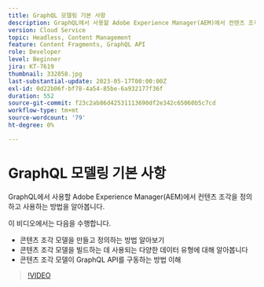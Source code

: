 ```yaml
---
title: GraphQL 모델링 기본 사항
description: GraphQL에서 사용할 Adobe Experience Manager(AEM)에서 컨텐츠 조각을 정의하고 사용하는 방법을 알아봅니다.
version: Cloud Service
topic: Headless, Content Management
feature: Content Fragments, GraphQL API
role: Developer
level: Beginner
jira: KT-7619
thumbnail: 332858.jpg
last-substantial-update: 2023-05-17T00:00:00Z
exl-id: 0d22b06f-bf78-4a54-85be-6a932177f36f
duration: 552
source-git-commit: f23c2ab86d42531113690df2e342c65060b5c7cd
workflow-type: tm+mt
source-wordcount: '79'
ht-degree: 0%

---
```


# GraphQL 모델링 기본 사항

GraphQL에서 사용할 Adobe Experience Manager(AEM)에서 컨텐츠 조각을 정의하고 사용하는 방법을 알아봅니다.

이 비디오에서는 다음을 수행합니다.

+ 콘텐츠 조각 모델을 만들고 정의하는 방법 알아보기
+ 콘텐츠 조각 모델을 빌드하는 데 사용되는 다양한 데이터 유형에 대해 알아봅니다
+ 콘텐츠 조각 모델이 GraphQL API를 구동하는 방법 이해

>[!VIDEO](https://video.tv.adobe.com/v/332858?quality=12&learn=on)
